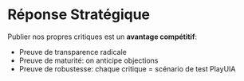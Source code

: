 # Réponse Stratégique
Publier nos propres critiques est un **avantage compétitif**:
- Preuve de transparence radicale
- Preuve de maturité: on anticipe objections
- Preuve de robustesse: chaque critique = scénario de test PlayUIA
